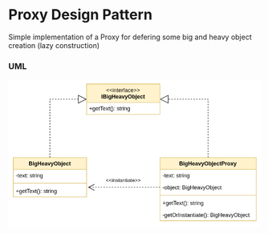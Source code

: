 # Proxy Design Pattern

Simple implementation of a Proxy for defering some big and heavy object creation (lazy construction)

### UML

![UML Diagram](./UML/uml.png)
